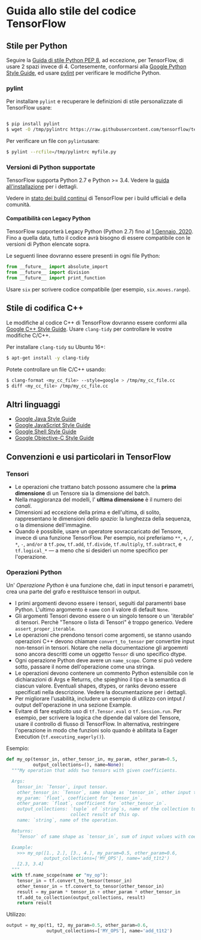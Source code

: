 # Guida allo stile del codice TensorFlow

## Stile per Python

Seguire la [Guida di stile Python PEP 8](https://www.python.org/dev/peps/pep-0008/), 
ad eccezione, per TensorFlow, di usare 2 spazi
invece di 4. Cortesemente, conformarsi alla
[Google Python Style Guide](https://github.com/google/styleguide/blob/gh-pages/pyguide.md),
ed usare [pylint](https://www.pylint.org/) per verificare le modifiche Python.


### pylint

Per installare `pylint` e recuperare le definizioni di stile personalizzate di TensorFlow usare:

```bash

$ pip install pylint
$ wget -O /tmp/pylintrc https://raw.githubusercontent.com/tensorflow/tensorflow/master/tensorflow/tools/ci_build/pylintrc

```

Per verificare un file con `pylint`usare:

```bash
$ pylint --rcfile=/tmp/pylintrc myfile.py
```

### Versioni di Python supportate

TensorFlow supporta Python 2.7 e Python >= 3.4. Vedere la
[guida all'installazione](https://www.tensorflow.org/install) per i dettagli.

Vedere in 
[stato dei build continui](https://github.com/tensorflow/tensorflow/blob/master/README.md#continuous-build-status) 
di TensorFlow per i build ufficiali e della comunità.

#### Compatibilità con Legacy Python

TensorFlow supporterà Legacy Python (Python 2.7) fino al 
[1 Gennaio, 2020](https://groups.google.com/a/tensorflow.org/forum/#!searchin/announce/python$202.7%7Csort:date/announce/gVwS5RC8mds/dCt1ka2XAAAJ).
Fino a quella data, tutto il codice avrà bisogno di essere compatibile con le versioni di Python
elencate sopra.

Le seguenti linee dovranno essere presenti in ogni file Python:


```python
from __future__ import absolute_import
from __future__ import division
from __future__ import print_function
```

Usare `six` per scrivere codice compatibile (per esempio, `six.moves.range`).


## Stile di codifica C++

Le modifiche al codice C++ di TensorFlow dovranno essere conformi alla [Google C++ Style
Guide](https://google.github.io/styleguide/cppguide.html). Usare `clang-tidy` per 
controllare le vostre modifiche C/C++.

Per installare  `clang-tidy` su Ubuntu 16+:


```bash
$ apt-get install -y clang-tidy
```

Potete controllare un file C/C++ usando:

```bash
$ clang-format <my_cc_file> --style=google > /tmp/my_cc_file.cc
$ diff <my_cc_file> /tmp/my_cc_file.cc
```

## Altri linguaggi

*   [Google Java Style Guide](https://google.github.io/styleguide/javaguide.html)
*   [Google JavaScript Style Guide](https://google.github.io/styleguide/jsguide.html)
*   [Google Shell Style Guide](https://google.github.io/styleguide/shell.xml)
*   [Google Objective-C Style Guide](https://google.github.io/styleguide/objcguide.html)




## Convenzioni e usi particolari in TensorFlow

### Tensori

*   Le operazioni che trattano batch possono assumere che la **prima dimensione** di
    un Tensore sia la dimensione del batch.
*   Nella maggioranza del modelli, l' **ultima dimensione** è il numero dei  _canali_.
*   Dimensioni ad eccezione della prima e dell'ultima, di solito, rappresentano le dimensioni dello _spazio_:
    la lunghezza della sequenza, o la dimensione dell'immagine.
*   Quando è possibile, usare un operatore sovraccaricato del Tensore, invece di una funzione 
    TensorFlow. Per esempio, noi preferiamo `**`, `+`, `/`, `*`, `-`, `and/or` a
    `tf.pow`, `tf.add`, `tf.divide`, `tf.multiply`, `tf.subtract`, e `tf.logical_*` —
    a meno che si desideri un nome specifico per l'operazione.


### Operazioni Python

Un' _Operazione Python_ è una funzione che, dati in input tensori e parametri, 
crea una parte del grafo e restituisce tensori in output.

*   I primi argomenti devono essere i tensori, seguiti dal paramentri base Python.
    L'ultimo argomento è `name` con il valore di default `None`.
*   Gli argomenti Tensori devono essere o un singolo tensore o un 'iterabile' di tensori. 
    Perchè "Tensore o lista di Tensori" è troppo generico. Vedere `assert_proper_iterable`.
*   Le operazioni che prendono tensori come argomenti, se stanno usando operazioni C++
    devono chiamare `convert_to_tensor` per convertire input non-tensori in tensori.
    Notare che nella documentazione gli argoemnti sono ancora descritti come un oggetto `Tensor` di uno
    specifico dtype.
*   Ogni operazione Python deve avere un `name_scope`. Come si può vedere sotto, passare il nome
    dell'operazione come una stringa.
*   Le operazioni devono contenere un commento Python estensibile con le dichiarazioni di 
    Args e Returns, che spieghino il tipo e la semantica di ciascun valore. Eventuali
    shapes, dtypes, or ranks devono essere specificati nella descrizione. Vedere
    la documentazione per i dettagli.
*   Per migliorare l'usabilità, includere un esempio di utilizzo con intput / output
    dell'operazione in una sezione Example.
*   Evitare di fare esplicito uso di  `tf.Tensor.eval` o `tf.Session.run`. Per
    esempio, per scrivere la logica che dipende dal valore del Tensore, usare il 
    controllo di flusso di TensorFlow. In alternativa, restringere l'operazione in modo che funzioni 
    solo quando è abilitata la Eager Execution (`tf.executing_eagerly()`).

Esempio:


```python
def my_op(tensor_in, other_tensor_in, my_param, other_param=0.5,
          output_collections=(), name=None):
  """My operation that adds two tensors with given coefficients.

  Args:
    tensor_in: `Tensor`, input tensor.
    other_tensor_in: `Tensor`, same shape as `tensor_in`, other input tensor.
    my_param: `float`, coefficient for `tensor_in`.
    other_param: `float`, coefficient for `other_tensor_in`.
    output_collections: `tuple` of `string`s, name of the collection to
                        collect result of this op.
    name: `string`, name of the operation.

  Returns:
    `Tensor` of same shape as `tensor_in`, sum of input values with coefficients.

  Example:
    >>> my_op([1., 2.], [3., 4.], my_param=0.5, other_param=0.6,
              output_collections=['MY_OPS'], name='add_t1t2')
    [2.3, 3.4]
  """
  with tf.name_scope(name or "my_op"):
    tensor_in = tf.convert_to_tensor(tensor_in)
    other_tensor_in = tf.convert_to_tensor(other_tensor_in)
    result = my_param * tensor_in + other_param * other_tensor_in
    tf.add_to_collection(output_collections, result)
    return result
```

Utilizzo:

```python
output = my_op(t1, t2, my_param=0.5, other_param=0.6,
               output_collections=['MY_OPS'], name='add_t1t2')
```
